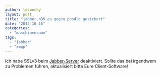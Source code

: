 ```yaml
---
author: lespocky
layout: post
title: "jabber.n39.eu gegen poodle gesichert"
date: "2014-10-15"
categories: 
  - "maschinenraum"
tags: 
  - "jabber"
  - "xmpp"
---
```


Ich habe SSLv3 beim [Jabber-Server](http://jabber.n39.eu/) deaktiviert. Sollte das bei irgendwem zu Problemen führen, aktualisiert bitte Eure Client-Software!
